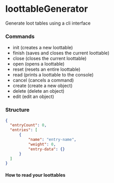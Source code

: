 # loottableGenerator 

Generate loot tables using a cli interface

### Commands

* init (creates a new loottable)
* finish (saves and closes the current loottable)
* close (closes the current loottable)
* open (opens a loottable)
* reset (resets an entire loottable)
* read (prints a loottable to the console)
* cancel (cancels a command)
* create (create a new object)
* delete (delete an object)
* edit (edit an object)

### Structure

```json
{
  "entryCount": 0,
  "entries": [
      {
          "name": "entry-name",
          "weight": 0,
          "entry-data": {}
      }
  ]
}
```

#### How to read your loottables
